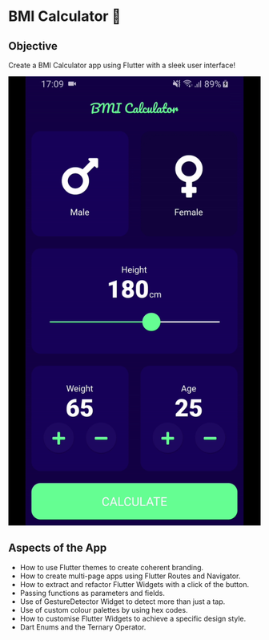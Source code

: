 
# BMI Calculator 💪

## Objective
Create a BMI Calculator app using Flutter with a sleek user interface!

![Finished App](https://github.com/rezvee6/Flutter-BMI-Calculator/blob/master/media/demo.gif)

## Aspects of the App
- How to use Flutter themes to create coherent branding. 
- How to create multi-page apps using Flutter Routes and Navigator.
- How to extract and refactor Flutter Widgets with a click of the button. 
- Passing functions as parameters and fields.
- Use of GestureDetector Widget to detect more than just a tap.
- Use of custom colour palettes by using hex codes.
- How to customise Flutter Widgets to achieve a specific design style.
- Dart Enums and the Ternary Operator.
